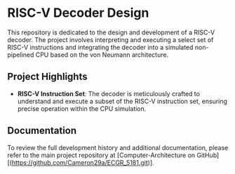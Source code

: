 # RISC-V Decoder Design

This repository is dedicated to the design and development of a RISC-V decoder. The project involves interpreting and executing a select set of RISC-V instructions and integrating the decoder into a simulated non-pipelined CPU based on the von Neumann architecture.

## Project Highlights

- **RISC-V Instruction Set**: The decoder is meticulously crafted to understand and execute a subset of the RISC-V instruction set, ensuring precise operation within the CPU simulation.

## Documentation

To review the full development history and additional documentation, please refer to the main project repository at [Computer-Architecture on GitHub][(https://github.com/Cameron29a/ECGR_5181.git)].
